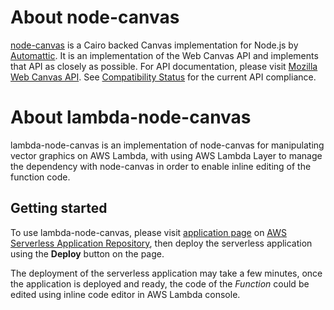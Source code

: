 # About node-canvas

[node-canvas](https://github.com/Automattic/node-canvas) is a Cairo backed Canvas implementation for Node.js by [Automattic](https://github.com/Automattic). It is an implementation of the Web Canvas API and implements that API as closely as possible. For API documentation, please visit [Mozilla Web Canvas API](https://developer.mozilla.org/en-US/docs/Web/API/Canvas_API). See [Compatibility Status](https://github.com/Automattic/node-canvas/wiki/Compatibility-Status) for the current API compliance.

# About lambda-node-canvas

lambda-node-canvas is an implementation of node-canvas for manipulating vector graphics on AWS Lambda, with using AWS Lambda Layer to manage the dependency with node-canvas in order to enable inline editing of the function code.

## Getting started

To use lambda-node-canvas, please visit [application page](https://serverlessrepo.aws.amazon.com/applications/arn:aws:serverlessrepo:us-east-1:990551184979:applications~cairo-canvas-nodejs) on [AWS Serverless Application Repository](https://aws.amazon.com/serverless/serverlessrepo/), then deploy the serverless application using the **Deploy** button on the page.

The deployment of the serverless application may take a few minutes, once the application is deployed and ready, the code of the *Function* could be edited using inline code editor in AWS Lambda console.
